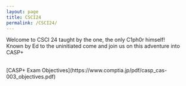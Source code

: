 ```yaml
---
layout: page
title: CSCI24
permalink: /CSCI24/
---
```

Welcome to CSCI 24 taught by the one, the only C1ph0r himself!
<br/>
Known by Ed to the uninitiated come and join us on this adventure into CASP+
<br/>

<br/>
[CASP+ Exam Objectives](https://www.comptia.jp/pdf/casp_cas-003_objectives.pdf)
